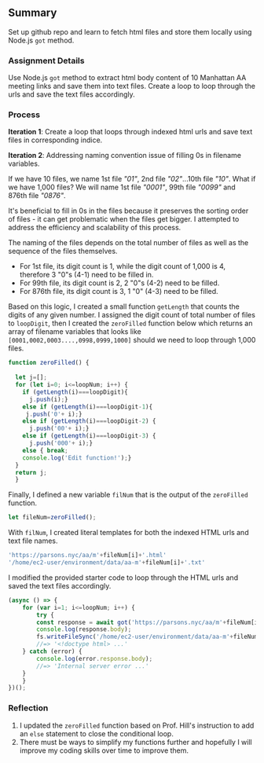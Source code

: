 ## Summary

Set up github repo and learn to fetch html files and store them locally using Node.js `got` method.


### Assignment Details

Use Node.js `got` method to extract html body content of 10 Manhattan AA meeting links and save them into text files. Create a loop to loop through the urls and save the text files accordingly. 

### Process

**Iteration 1**: Create a loop that loops through indexed html urls and save text files in corresponding indice.

**Iteration 2**: Addressing naming convention issue of filling 0s in filename variables.

If we have 10 files, we name 1st file *"01"*, 2nd file *"02"*...10th file *"10"*. What if we have 1,000 files? We will name 1st file *"0001"*, 99th file *"0099"* and 876th file *"0876"*.

It's beneficial to fill in 0s in the files because it preserves the sorting order of files - it can get problematic when the files get bigger. I attempted to address the efficiency and scalability of this process. 


The naming of the files depends on the total number of files as well as the sequence of the files themselves. 

* For 1st file, its digit count is 1, while the digit count of 1,000 is 4, therefore 3 "0"s (4-1) need to be filled in.
* For 99th file, its digit count is 2, 2 "0"s (4-2) need to be filled.
* For 876th file, its digit count is 3, 1 "0" (4-3) need to be filled.

Based on this logic, I created a small function `getLength` that counts the digits of any given number. I assigned the digit count of total number of files to `loopDigit`, then I created the `zeroFilled` function below which returns an array of filename variables that looks like `[0001,0002,0003....,0998,0999,1000]` should we need to loop through 1,000 files.

```javascript
function zeroFilled() {
  
  let j=[];
  for (let i=0; i<=loopNum; i++) {
    if (getLength(i)===loopDigit){
      j.push(i);}
    else if (getLength(i)===loopDigit-1){
     j.push('0'+ i);}
    else if (getLength(i)===loopDigit-2) {
      j.push('00'+ i);}
    else if (getLength(i)===loopDigit-3) {
      j.push('000'+ i);}
    else { break; 
    console.log('Edit function!');}
  }
  return j;
  }

```

Finally, I defined a new variable `filNum` that is the output of the `zeroFilled` function. 

```javascript
let fileNum=zeroFilled();
```

With `filNum`, I created literal templates for both the indexed HTML urls and text file names.

```javascript
'https://parsons.nyc/aa/m'+fileNum[i]+'.html'
'/home/ec2-user/environment/data/aa-m'+fileNum[i]+'.txt'
```

I modified the provided starter code to loop through the HTML urls and saved the text files accordingly.

```javascript
(async () => {
	for (var i=1; i<=loopNum; i++) {
		try {
		const response = await got('https://parsons.nyc/aa/m'+fileNum[i]+'.html');
		console.log(response.body);
		fs.writeFileSync('/home/ec2-user/environment/data/aa-m'+fileNum[i]+'.txt', response.body);
		//=> '<!doctype html> ...'
	} catch (error) {
		console.log(error.response.body);
		//=> 'Internal server error ...'
	}
	}
})();
```

### Reflection

1. I updated the `zeroFilled` function based on Prof. Hill's instruction to add an `else` statement to close the conditional loop.
2. There must be ways to simplify my functions further and hopefully I will improve my coding skills over time to improve them.
